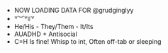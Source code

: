 - NOW LOADING DATA FOR @grudginglyy
- ꒷︶꒷꒥꒷
- He/His - They/Them - It/Its
- AUADHD + Antisocial
- C=H Is fine! Whisp to int, Often off-tab or sleeping

<!---
grudginglyy/grudginglyy is a ✨ special ✨ repository because its `README.md` (this file) appears on your GitHub profile.
You can click the Preview link to take a look at your changes.
--->
